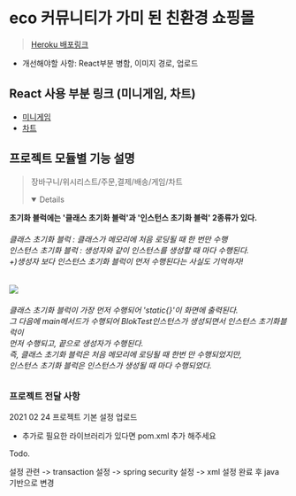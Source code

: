 # eco 커뮤니티가 가미 된 친환경 쇼핑몰  
> [Heroku 배포링크](https://eco-friends-mall.herokuapp.com/)
- 개선해야할 사항: React부분 병함, 이미지 경로, 업로드 

## React 사용 부분 링크 (미니게임, 차트)
- [미니게임](https://github.com/Leo-ground/ecogame)
- [차트](https://github.com/Leo-ground/reactcharts)

## 프로젝트 모듈별 기능 설명
> 장바구니/위시리스트/주문,결제/배송/게임/차트
> <details open>
  <summary> 
    <b>초기화 블럭에는 '클래스 초기화 블럭'과 '인스턴스 초기화 블럭' 2종류가 있다.</b><br>
      <h6>클래스 초기화 블럭 : 클래스가 메모리에 처음 로딩될 때 한 번만 수행<br>
          인스턴스 초기화 블럭 : 생성자와 같이 인스턴스를 생성할 때 마다 수행된다.<br>
          +)생성자 보다 인스턴스 초기화 블럭이 먼저 수행된다는 사실도 기억하자!
      </h6> 
  </summary>
   <img src=https://github.com/luckyjek/TIL_/blob/main/Java/image/blokTest.jpg>
    <h6>클래스 초기화 블럭이 가장 먼저 수행되어 'static{}'이 화면에 출력된다.<br>
        그 다음에 main메서드가 수행되어 BlokTest인스턴스가 생성되면서 인스턴스 초기화블럭이<br>
        먼저 수행되고, 끝으로 생성자가 수행된다. <br>
        즉, 클래스 초기화 블럭은 처음 메모리에 로딩될 때 한번 만 수행되었지만, <br>
        인스턴스 초기화 블럭은 인스턴스가 생성될 때 마다 수행되었다.
    </h6>
  </div>
</details>

### 프로젝트 전달 사항
2021 02 24 프로젝트 기본 설정 업로드 

* 추가로 필요한 라이브러리가 있다면 pom.xml 추가 해주세요


Todo.

설정 관련
-> transaction 설정
-> spring security 설정
-> xml 설정 완료 후 java 기반으로 변경
